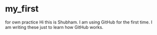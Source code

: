 # my_first
for own practice
Hi this is Shubham. I am using GitHub for the first time. I am writing these just to learn how GitHub works.
